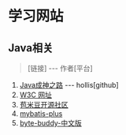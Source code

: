 # 学习网站




## Java相关

>  [链接] --- 作者[平台]

1. [Java成神之路](https://hollischuang.github.io/toBeTopJavaer/#/menu) --- hollis[github]
2. [W3C 网址](https://www.w3school.com.cn/xml/xml_usedfor.asp)
3. [苞米豆开源社区](https://mp.baomidou.com/)
4. [mybatis-plus](https://gitee.com/baomidou/mybatis-plus)
5. [byte-buddy-中文版](https://notes.diguage.com/byte-buddy-tutorial/#reloading-a-class)

